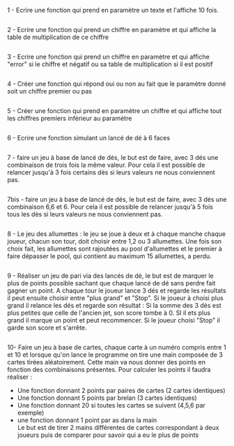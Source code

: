 1 - Ecrire une fonction qui prend en paramètre un texte et l'affiche 10 fois.

```

```

2 - Ecrire une fonction qui prend un chiffre en paramètre et qui affiche la table de multiplication de ce chiffre

```

```

3 - Ecrire une fonction qui prend un chiffre en paramètre et qui affiche "error" si le chiffre et négatif ou sa table de multiplication si il est positif

```

```


4 - Créer une fonction qui répond oui ou non au fait que le paramètre donné soit un chiffre premier ou pas

```

```

5 - Créer une fonction qui prend en paramètre un chiffre et qui affiche tout les chiffres premiers inférieur au paramètre

```

```

6 - Ecrire une fonction simulant un lancé de dé à 6 faces

```

```

7 - faire un jeu à base de lancé de dés, le but est de faire, avec 3 dés une combinaison de trois fois la même valeur.
Pour cela il est possible de relancer jusqu'à 3 fois certains dès si leurs valeurs ne nous conviennent pas.

```

```

7bis - faire un jeu à base de lancé de dés, le but est de faire, avec 3 dés une combinaison 6,6 et 6.
Pour cela il est possible de relancer jusqu'à 5 fois tous les dès si leurs valeurs ne nous conviennent pas.

```

```
8 - Le jeu des allumettes : le jeu se joue à deux et à chaque manche chaque joueur, chacun son tour, doit choisir entre 1,2 ou 3 allumettes. Une fois son choix fait, les allumettes sont rajoutées au pool d'allumettes et le premier à faire dépasser le pool, qui contient au maximum 15 allumettes, a perdu.

```

```
9 - Réaliser un jeu de pari via des lancés de dé, le but est de marquer le plus de points possible sachant que chaque lancé de dé sans perdre fait gagner un point. A chaque tour le joueur lance 3 dés et regarde les résultats il peut ensuite choisir entre  "plus grand" et "Stop". Si le joueur à choisi plus grand il relance les dés et regarde son résultat : Si la somme des 3 dès est plus petites que celle de l'ancien jet, son score tombe à 0. SI il ets plus grand il marque un point et peut recommencer. Si le joueur choisi "Stop" il garde son score et s'arrête.
```

```
10- Faire un jeu à base de cartes, chaque carte à un numéro compris entre 1 et 10 et lorsque qu'on lance le programme on tire une main composée de 3 cartes tirées aléatoirement.
Cette main va nous donner des points en fonction des combinaisons présentes.
Pour calculer les points il faudra réaliser :
  - Une fonction donnant 2 points par paires de cartes (2 cartes identiques)
  - Une fonction donnant 5 points par brelan (3 cartes identiques)
  - Une fonction donnant 20 si toutes les cartes se suivent (4,5,6 par exemple)
  - une fonction donnant 1 point par as dans la main  
Le but est de tirer 2 mains différentes de cartes correspondant à deux joueurs puis de comparer pour savoir qui a eu le plus de points
```

```


